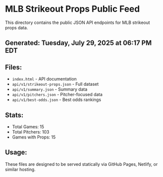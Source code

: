 # MLB Strikeout Props Public Feed

This directory contains the public JSON API endpoints for MLB strikeout props data.

## Generated: Tuesday, July 29, 2025 at 06:17 PM EDT

## Files:
- `index.html` - API documentation
- `api/v1/strikeout-props.json` - Full dataset
- `api/v1/summary.json` - Summary data
- `api/v1/pitchers.json` - Pitcher-focused data  
- `api/v1/best-odds.json` - Best odds rankings

## Stats:
- Total Games: 15
- Total Pitchers: 103
- Games with Props: 15

## Usage:
These files are designed to be served statically via GitHub Pages, Netlify, or similar hosting.
